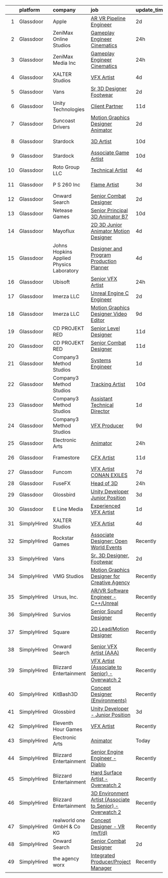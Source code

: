 

|    | platform    | company                                  | job                                                                                                                                                                                                                                                                                                                                                                                                                                                                                                                                                                                                                                                                                                                                                                                                                                                                                                                                                                                                                                                                                                                                                                                                                                                                                                                                                                                        | update_time   | location               |
|---:|:------------|:-----------------------------------------|:-------------------------------------------------------------------------------------------------------------------------------------------------------------------------------------------------------------------------------------------------------------------------------------------------------------------------------------------------------------------------------------------------------------------------------------------------------------------------------------------------------------------------------------------------------------------------------------------------------------------------------------------------------------------------------------------------------------------------------------------------------------------------------------------------------------------------------------------------------------------------------------------------------------------------------------------------------------------------------------------------------------------------------------------------------------------------------------------------------------------------------------------------------------------------------------------------------------------------------------------------------------------------------------------------------------------------------------------------------------------------------------------|:--------------|:-----------------------|
|  1 | Glassdoor   | Apple                                    | [AR VR Pipeline Engineer](https://www.glassdoor.com/partner/jobListing.htm?pos=103&ao=1110586&s=58&guid=000001824de60ab99cf5fc1c57aab82e&src=GD_JOB_AD&t=SR&vt=w&cs=1_36a59238&cb=1659164298413&jobListingId=1008034378499&cpc=3BA4CE39D5B5DEF5&jrtk=3-0-1g96uc2s8jrp6801-1g96uc2sm2gpu000-0cffdd0be085feff--6NYlbfkN0BvKrLyj5gPmtZO9T8euul8TCxuuKNOtzRJOomxnwSEodTz2Bc-sPZl1dBMH13w-jN6hrh9XSwbkvpD-JRuZY4SwAFmowryhv20W0ufhnxM5K6OWJ-i5BL9n2wmnJlXD-uDh2zdBkIW6vfd2hUBPCycBIOo98RSrZT_2dfW-xt4edXcDea4SnlWtSCWBrHzqO58stqvtRkfQco9fQflzy7WFzzp-a4ariW61WfgFF4apLJv8ixA5r0USMZqaiYqmHzAiQzfPlP69Gq1jRQfd20gyAnnsnhLyPtTWxP5zhkgEB8ecp_oTQqJl20K2Q4O0VvIf735JNc-O9UzB9H-koiBhOSSn6AjiIONiXC1T1EGKrV8XYx6V117_efZCXNx7JQLvNqpfV2OY6UUWSvT_9WLkL0zWyBgsz4BOmE_C_a64C1haWpe-aYmThowbgcu0ESTnXWtsmnLJAdU-Pkc51SoA0I719XVhqWohaGVSff7OheVH5skhhNNiENA6g4bDjnFayVKxGEQQs_Ta1cz8tizyksP2wlNEsoMjUSFH6pwaZ2_HAbWBblmkZDat4VwriO-K4TdS9LtSGwoZ1qxaCMt7ooqL1ADjUmCrAI6bsKAl8aLTHKWM8w6CUtNNdFr5g2pXwiUyyTqt5C4XkGSpfF2lc1xExjJegSM7FRzkyweFFceToG9mEb1-bsc5nClfdruhllayL8ujOJCbWDN1ktWsxZwdrA3y9oyab9JxeycW4vyOa5mJ9QIYVeLhog4sCkBSunEUwW2ttryaqaZtrt0_QicV0pUEHabm7fXmaj6V8m1AhJJcfzy8QiT8YXcOuWFSP9homMsRe6huVeMrlNcs8VJ7S031ss2HjmnPbBl-pcBHlpUUYIKjBAxh9KJ-li9h6xRONr29TwwDV2YbmRjHEUBjTpBa3P6WNt37Smw6SuR19aZcNIkRh5QaI7-8XQ%3D)                                                                | 2d            | Seattle, WA            |
|  2 | Glassdoor   | ZeniMax Online Studios                   | [Gameplay Engineer  Cinematics ](https://www.glassdoor.com/partner/jobListing.htm?pos=116&ao=1136043&s=58&guid=000001824de60ab99cf5fc1c57aab82e&src=GD_JOB_AD&t=SR&vt=w&cs=1_c45b748b&cb=1659164298416&jobListingId=1008037947558&jrtk=3-0-1g96uc2s8jrp6801-1g96uc2sm2gpu000-7c9514cae41bf8e4-)                                                                                                                                                                                                                                                                                                                                                                                                                                                                                                                                                                                                                                                                                                                                                                                                                                                                                                                                                                                                                                                                                            | 24h           | Hunt Valley, MD        |
|  3 | Glassdoor   | ZeniMax Media Inc                        | [Gameplay Engineer  Cinematics ](https://www.glassdoor.com/partner/jobListing.htm?pos=122&ao=1136043&s=58&guid=000001824de60ab99cf5fc1c57aab82e&src=GD_JOB_AD&t=SR&vt=w&cs=1_7c5d917d&cb=1659164298417&jobListingId=1008038723551&jrtk=3-0-1g96uc2s8jrp6801-1g96uc2sm2gpu000-8a4b5bfe868cb3eb-)                                                                                                                                                                                                                                                                                                                                                                                                                                                                                                                                                                                                                                                                                                                                                                                                                                                                                                                                                                                                                                                                                            | 24h           | Hunt Valley, MD        |
|  4 | Glassdoor   | XALTER Studios                           | [VFX Artist](https://www.glassdoor.com/partner/jobListing.htm?pos=101&ao=1110586&s=58&guid=000001824de60ab99cf5fc1c57aab82e&src=GD_JOB_AD&t=SR&vt=w&ea=1&cs=1_45681986&cb=1659164298413&jobListingId=1008028582747&cpc=C3517E2410EFB392&jrtk=3-0-1g96uc2s8jrp6801-1g96uc2sm2gpu000-65c60b1879ed1768--6NYlbfkN0DeyJ4CP5CzwT7broxeUwKBt3co1QwKwWitRQqJu2WRZ6s6C6AOjZP1EDv2OQ5E8bPy3u2kOkbtMAp8liJD5JgziuvMPebSsLc4Kbchd1aemfkyXWHNMXzZms84LyIaeZac88kyqMZJkEs4R0YKbO6lV5ZzkFzGHD4kJniGIq0yWlnnjacLK2tMvgOTxvS5hg-MztA50zwPF6MVVB0hH_yB57YE-gEDeSl93C7Ba9jFe2C1QSlso77dnV0ZWU8HGRDt2RLXULTy_vxT7H3hrnGofcrvXtT9EMCZbVE-i2BcjB02YxdGjmL9MzY0Alj62BEWl8f6GUGTOIrSckWpxwBxEiTegSeEj8D0B7-M8oGQEK-v5ukd4o_gQgUrSf-pTgHTYyCl2_Dzr-N8c3y9iW0Z41lzypHc7ihm9v1GbKkEFEJUsK3Cuj8_3OoiVHlGtSmRfs-V_A5EvzP6rp2QagwEC5fBiim-4rgW238kCr8lCTFR1R_SQM14)                                                                                                                                                                                                                                                                                                                                                                                                                                                                                                                                                      | 4d            | Tulsa, OK              |
|  5 | Glassdoor   | Vans                                     | [Sr  3D Designer  Footwear](https://www.glassdoor.com/partner/jobListing.htm?pos=108&ao=1136043&s=58&guid=000001824de60ab99cf5fc1c57aab82e&src=GD_JOB_AD&t=SR&vt=w&cs=1_09417bdd&cb=1659164298415&jobListingId=1008033413112&jrtk=3-0-1g96uc2s8jrp6801-1g96uc2sm2gpu000-2e984e37d9865503-)                                                                                                                                                                                                                                                                                                                                                                                                                                                                                                                                                                                                                                                                                                                                                                                                                                                                                                                                                                                                                                                                                                 | 2d            | Costa Mesa, CA         |
|  6 | Glassdoor   | Unity Technologies                       | [Client Partner](https://www.glassdoor.com/partner/jobListing.htm?pos=121&ao=1136043&s=58&guid=000001824de60ab99cf5fc1c57aab82e&src=GD_JOB_AD&t=SR&vt=w&cs=1_3b3dd665&cb=1659164298417&jobListingId=1008012584446&jrtk=3-0-1g96uc2s8jrp6801-1g96uc2sm2gpu000-95af4f754fea7388-)                                                                                                                                                                                                                                                                                                                                                                                                                                                                                                                                                                                                                                                                                                                                                                                                                                                                                                                                                                                                                                                                                                            | 11d           | Bellevue, WA           |
|  7 | Glassdoor   | Suncoast Drivers                         | [Motion Graphics Designer   Animator](https://www.glassdoor.com/partner/jobListing.htm?pos=109&ao=1136043&s=58&guid=000001824de60ab99cf5fc1c57aab82e&src=GD_JOB_AD&t=SR&vt=w&ea=1&cs=1_fb25077f&cb=1659164298415&jobListingId=1008033652007&jrtk=3-0-1g96uc2s8jrp6801-1g96uc2sm2gpu000-9095d2aac5e5cab3-)                                                                                                                                                                                                                                                                                                                                                                                                                                                                                                                                                                                                                                                                                                                                                                                                                                                                                                                                                                                                                                                                                  | 2d            | Tampa, FL              |
|  8 | Glassdoor   | Stardock                                 | [3D Artist](https://www.glassdoor.com/partner/jobListing.htm?pos=124&ao=1136043&s=58&guid=000001824de60ab99cf5fc1c57aab82e&src=GD_JOB_AD&t=SR&vt=w&ea=1&cs=1_b9334c6f&cb=1659164298417&jobListingId=1008016020388&jrtk=3-0-1g96uc2s8jrp6801-1g96uc2sm2gpu000-7b8afdbd058936ae-)                                                                                                                                                                                                                                                                                                                                                                                                                                                                                                                                                                                                                                                                                                                                                                                                                                                                                                                                                                                                                                                                                                            | 10d           | Plymouth, MI           |
|  9 | Glassdoor   | Stardock                                 | [Associate Game Artist](https://www.glassdoor.com/partner/jobListing.htm?pos=117&ao=1136043&s=58&guid=000001824de60ab99cf5fc1c57aab82e&src=GD_JOB_AD&t=SR&vt=w&ea=1&cs=1_1e6e4572&cb=1659164298416&jobListingId=1008016020382&jrtk=3-0-1g96uc2s8jrp6801-1g96uc2sm2gpu000-9b1f705e5de7e622-)                                                                                                                                                                                                                                                                                                                                                                                                                                                                                                                                                                                                                                                                                                                                                                                                                                                                                                                                                                                                                                                                                                | 10d           | Plymouth, MI           |
| 10 | Glassdoor   | Roto Group LLC                           | [Technical Artist](https://www.glassdoor.com/partner/jobListing.htm?pos=120&ao=1136043&s=58&guid=000001824de60ab99cf5fc1c57aab82e&src=GD_JOB_AD&t=SR&vt=w&ea=1&cs=1_122ca4a5&cb=1659164298417&jobListingId=1008027050373&jrtk=3-0-1g96uc2s8jrp6801-1g96uc2sm2gpu000-ecf8ebb9ecf5a53c-)                                                                                                                                                                                                                                                                                                                                                                                                                                                                                                                                                                                                                                                                                                                                                                                                                                                                                                                                                                                                                                                                                                     | 4d            | Columbus, OH           |
| 11 | Glassdoor   | P S  260  Inc                            | [Flame Artist](https://www.glassdoor.com/partner/jobListing.htm?pos=115&ao=1136043&s=58&guid=000001824de60ab99cf5fc1c57aab82e&src=GD_JOB_AD&t=SR&vt=w&ea=1&cs=1_09697060&cb=1659164298416&jobListingId=1008031079309&jrtk=3-0-1g96uc2s8jrp6801-1g96uc2sm2gpu000-62393b8888e20866-)                                                                                                                                                                                                                                                                                                                                                                                                                                                                                                                                                                                                                                                                                                                                                                                                                                                                                                                                                                                                                                                                                                         | 3d            | New York, NY           |
| 12 | Glassdoor   | Onward Search                            | [Senior Combat Designer](https://www.glassdoor.com/partner/jobListing.htm?pos=102&ao=1110586&s=58&guid=000001824de60ab99cf5fc1c57aab82e&src=GD_JOB_AD&t=SR&vt=w&cs=1_c24f8a3b&cb=1659164298413&jobListingId=1008033843533&cpc=7E69D0A57279CD4B&jrtk=3-0-1g96uc2s8jrp6801-1g96uc2sm2gpu000-c065165f82932d61--6NYlbfkN0B7YoEZZ2QAGDyEGGmBPAUWSHc1Mt3sMCn9FehKcWA3w1hdwjpEweHGJ9uPpOtWDZrcr3WMkPCsNtVa_73cR4mbQ7Ri-11dDoGEIeCkiwv5ECVBQEPaxd3VAi7eRimS63oUAhr6WGtYEjzuZipBpxercKOZBg_HjMq0RmQ80gvEuf6dAEg0rhfP1sfeNIofFaGA84xDZS7lNYh_HBmhHaq0ooYEFHsrHqf3S8HWXeUocRpxqgexo0TrhUNfN0gfu4hbay0_MRK46htBHPB6FxfqLeuHoTk0NFoTrqYJJfB1cu8dWTT41CoFBzMxjF9Feq1MSm4B1VktxDHIMM5V9gt_1MqT4XWhq7oRzjH3uwKgS1lZYlYC6rMuqHPzHNWt20CEzOVN-zXw6jLBrcMGhWf2a9j3KZxwNbnnuZ-70raQl4bW6AdsJm59Xue1qdabIzmJ8wrMFOTFwYFskLNdW_wve-j9A9HrvEU7RNsKgKLP0aVrxKO0SfiUczP5jmg0Uxze8P5fawsaC_kmRdLs4Jv-eKMZ1POzEkNA9bMz3hs0evGSh0Fkg5hCIXEde_vIASKGWijsFCn4cPbSm_CGyuaylEhVI1_xuMj4oGo1FkT_pVM0HaMaBs87jN_rvCun2Bz9zfm2qrmXrdPAl_Idda2aYFPzDETjGYZyyjRvdeF2Ukziqviu89kVjHu7y4cKgfDcaAsWZKBgG4lBpA6ZT3onJVdLJ85lJcjO9fGF6-640JlTtqD2BsH34Wp3--mgKWlPAoMhU7rYc9-E-FjxwEiOLUvagv0sIaaMsmCyRO5_IjeVi4lFty348T2MjMQGK24IPelU9R4TQG6jXpg7T15TEs3lkZ-gmd3ye9-xEt186c79hSl7ZeUSvGdr2IVwzpx4U14kRXgJcgdq4JL_7JjwoAI1JBys7PN2f807yxGn3RNyOtJZ6Y2nsVukdw7qkkQKNzfylgrPR6WILh2nhY6sRU6DslCg_0YE0Jm82cgnY6bTuTz5p2jGlZJiEztDnyM%3D) | 2d            | Waltham, MA            |
| 13 | Glassdoor   | Netease Games                            | [Senior   Principal 3D Animator  B7 ](https://www.glassdoor.com/partner/jobListing.htm?pos=127&ao=1136043&s=58&guid=000001824de60ab99cf5fc1c57aab82e&src=GD_JOB_AD&t=SR&vt=w&ea=1&cs=1_a6b80e6d&cb=1659164298440&jobListingId=1008014864247&jrtk=3-0-1g96uc2s8jrp6801-1g96uc2sm2gpu000-9d8f3e71dd8e24b0-)                                                                                                                                                                                                                                                                                                                                                                                                                                                                                                                                                                                                                                                                                                                                                                                                                                                                                                                                                                                                                                                                                  | 10d           | Remote                 |
| 14 | Glassdoor   | Mayoflux                                 | [2D 3D Junior Animator Motion Designer](https://www.glassdoor.com/partner/jobListing.htm?pos=104&ao=1136043&s=58&guid=000001824de60ab99cf5fc1c57aab82e&src=GD_JOB_AD&t=SR&vt=w&ea=1&cs=1_8a1e649a&cb=1659164298413&jobListingId=1008027696740&jrtk=3-0-1g96uc2s8jrp6801-1g96uc2sm2gpu000-fbbeab5b9142042d-)                                                                                                                                                                                                                                                                                                                                                                                                                                                                                                                                                                                                                                                                                                                                                                                                                                                                                                                                                                                                                                                                                | 4d            | Venetia, PA            |
| 15 | Glassdoor   | Johns Hopkins Applied Physics Laboratory | [Designer and Program Production Planner](https://www.glassdoor.com/partner/jobListing.htm?pos=106&ao=1136043&s=58&guid=000001824de60ab99cf5fc1c57aab82e&src=GD_JOB_AD&t=SR&vt=w&cs=1_a6a6ea36&cb=1659164298414&jobListingId=1008029005606&jrtk=3-0-1g96uc2s8jrp6801-1g96uc2sm2gpu000-d1d90a7fb89c6da2-)                                                                                                                                                                                                                                                                                                                                                                                                                                                                                                                                                                                                                                                                                                                                                                                                                                                                                                                                                                                                                                                                                   | 4d            | Laurel, MD             |
| 16 | Glassdoor   | Ubisoft                                  | [Senior VFX Artist](https://www.glassdoor.com/partner/jobListing.htm?pos=114&ao=1136043&s=58&guid=000001824de60ab99cf5fc1c57aab82e&src=GD_JOB_AD&t=SR&vt=w&cs=1_478a13a4&cb=1659164298416&jobListingId=1008039075552&jrtk=3-0-1g96uc2s8jrp6801-1g96uc2sm2gpu000-5b601b77a4d61750-)                                                                                                                                                                                                                                                                                                                                                                                                                                                                                                                                                                                                                                                                                                                                                                                                                                                                                                                                                                                                                                                                                                         | 24h           | Cary, NC               |
| 17 | Glassdoor   | Imerza  LLC                              | [Unreal Engine   C   Engineer](https://www.glassdoor.com/partner/jobListing.htm?pos=126&ao=1136043&s=58&guid=000001824de60ab99cf5fc1c57aab82e&src=GD_JOB_AD&t=SR&vt=w&ea=1&cs=1_b6a629a8&cb=1659164298440&jobListingId=1008032386668&jrtk=3-0-1g96uc2s8jrp6801-1g96uc2sm2gpu000-4ce55a8621c57a9b-)                                                                                                                                                                                                                                                                                                                                                                                                                                                                                                                                                                                                                                                                                                                                                                                                                                                                                                                                                                                                                                                                                         | 2d            | Remote                 |
| 18 | Glassdoor   | Imerza  LLC                              | [Motion Graphics Designer Video Editor](https://www.glassdoor.com/partner/jobListing.htm?pos=125&ao=1136043&s=58&guid=000001824de60ab99cf5fc1c57aab82e&src=GD_JOB_AD&t=SR&vt=w&ea=1&cs=1_fb2de326&cb=1659164298439&jobListingId=1008017006379&jrtk=3-0-1g96uc2s8jrp6801-1g96uc2sm2gpu000-0defdf3ccda001a4-)                                                                                                                                                                                                                                                                                                                                                                                                                                                                                                                                                                                                                                                                                                                                                                                                                                                                                                                                                                                                                                                                                | 9d            | Sarasota, FL           |
| 19 | Glassdoor   | CD PROJEKT RED                           | [Senior Level Designer](https://www.glassdoor.com/partner/jobListing.htm?pos=113&ao=1136043&s=58&guid=000001824de60ab99cf5fc1c57aab82e&src=GD_JOB_AD&t=SR&vt=w&ea=1&cs=1_f4677852&cb=1659164298416&jobListingId=1008013433162&jrtk=3-0-1g96uc2s8jrp6801-1g96uc2sm2gpu000-4c9a8438ff845ca6-)                                                                                                                                                                                                                                                                                                                                                                                                                                                                                                                                                                                                                                                                                                                                                                                                                                                                                                                                                                                                                                                                                                | 11d           | Boston, MA             |
| 20 | Glassdoor   | CD PROJEKT RED                           | [Senior Combat Designer](https://www.glassdoor.com/partner/jobListing.htm?pos=118&ao=1136043&s=58&guid=000001824de60ab99cf5fc1c57aab82e&src=GD_JOB_AD&t=SR&vt=w&ea=1&cs=1_7e363c95&cb=1659164298416&jobListingId=1008013433186&jrtk=3-0-1g96uc2s8jrp6801-1g96uc2sm2gpu000-667d2b494220c379-)                                                                                                                                                                                                                                                                                                                                                                                                                                                                                                                                                                                                                                                                                                                                                                                                                                                                                                                                                                                                                                                                                               | 11d           | Boston, MA             |
| 21 | Glassdoor   | Company3 Method Studios                  | [Systems Engineer](https://www.glassdoor.com/partner/jobListing.htm?pos=123&ao=1136043&s=58&guid=000001824de60ab99cf5fc1c57aab82e&src=GD_JOB_AD&t=SR&vt=w&ea=1&cs=1_fa7bf4b5&cb=1659164298417&jobListingId=1008036068525&jrtk=3-0-1g96uc2s8jrp6801-1g96uc2sm2gpu000-c204fbb5e0d090ec-)                                                                                                                                                                                                                                                                                                                                                                                                                                                                                                                                                                                                                                                                                                                                                                                                                                                                                                                                                                                                                                                                                                     | 1d            | Hollywood, CA          |
| 22 | Glassdoor   | Company3 Method Studios                  | [Tracking Artist](https://www.glassdoor.com/partner/jobListing.htm?pos=128&ao=1136043&s=58&guid=000001824de60ab99cf5fc1c57aab82e&src=GD_JOB_AD&t=SR&vt=w&ea=1&cs=1_4ba03065&cb=1659164298440&jobListingId=1008016145902&jrtk=3-0-1g96uc2s8jrp6801-1g96uc2sm2gpu000-0972021a03841819-)                                                                                                                                                                                                                                                                                                                                                                                                                                                                                                                                                                                                                                                                                                                                                                                                                                                                                                                                                                                                                                                                                                      | 10d           | Santa Monica, CA       |
| 23 | Glassdoor   | Company3 Method Studios                  | [Assistant Technical Director](https://www.glassdoor.com/partner/jobListing.htm?pos=111&ao=1136043&s=58&guid=000001824de60ab99cf5fc1c57aab82e&src=GD_JOB_AD&t=SR&vt=w&ea=1&cs=1_2c82bc35&cb=1659164298415&jobListingId=1008036068526&jrtk=3-0-1g96uc2s8jrp6801-1g96uc2sm2gpu000-156e7cf2c2457545-)                                                                                                                                                                                                                                                                                                                                                                                                                                                                                                                                                                                                                                                                                                                                                                                                                                                                                                                                                                                                                                                                                         | 1d            | New York, NY           |
| 24 | Glassdoor   | Company3 Method Studios                  | [VFX Producer](https://www.glassdoor.com/partner/jobListing.htm?pos=105&ao=1136043&s=58&guid=000001824de60ab99cf5fc1c57aab82e&src=GD_JOB_AD&t=SR&vt=w&ea=1&cs=1_682755c1&cb=1659164298414&jobListingId=1008018247511&jrtk=3-0-1g96uc2s8jrp6801-1g96uc2sm2gpu000-5dd0809045cd216f-)                                                                                                                                                                                                                                                                                                                                                                                                                                                                                                                                                                                                                                                                                                                                                                                                                                                                                                                                                                                                                                                                                                         | 9d            | New York, NY           |
| 25 | Glassdoor   | Electronic Arts                          | [Animator](https://www.glassdoor.com/partner/jobListing.htm?pos=129&ao=1136043&s=58&guid=000001824de60ab99cf5fc1c57aab82e&src=GD_JOB_AD&t=SR&vt=w&cs=1_ff94efed&cb=1659164298440&jobListingId=1008038505981&jrtk=3-0-1g96uc2s8jrp6801-1g96uc2sm2gpu000-e4b19a2db7f5fe5e-)                                                                                                                                                                                                                                                                                                                                                                                                                                                                                                                                                                                                                                                                                                                                                                                                                                                                                                                                                                                                                                                                                                                  | 24h           | Orlando, FL            |
| 26 | Glassdoor   | Framestore                               | [CFX Artist](https://www.glassdoor.com/partner/jobListing.htm?pos=112&ao=1136043&s=58&guid=000001824de60ab99cf5fc1c57aab82e&src=GD_JOB_AD&t=SR&vt=w&ea=1&cs=1_c9bc1ea6&cb=1659164298416&jobListingId=1008012128322&jrtk=3-0-1g96uc2s8jrp6801-1g96uc2sm2gpu000-23902078b8c922d9-)                                                                                                                                                                                                                                                                                                                                                                                                                                                                                                                                                                                                                                                                                                                                                                                                                                                                                                                                                                                                                                                                                                           | 11d           | New York, NY           |
| 27 | Glassdoor   | Funcom                                   | [VFX Artist   CONAN EXILES](https://www.glassdoor.com/partner/jobListing.htm?pos=110&ao=1136043&s=58&guid=000001824de60ab99cf5fc1c57aab82e&src=GD_JOB_AD&t=SR&vt=w&cs=1_6bbbd092&cb=1659164298415&jobListingId=1008023569697&jrtk=3-0-1g96uc2s8jrp6801-1g96uc2sm2gpu000-48cc5cec5d8b22dd-)                                                                                                                                                                                                                                                                                                                                                                                                                                                                                                                                                                                                                                                                                                                                                                                                                                                                                                                                                                                                                                                                                                 | 7d            | Durham, NC             |
| 28 | Glassdoor   | FuseFX                                   | [Head of 3D](https://www.glassdoor.com/partner/jobListing.htm?pos=119&ao=1136043&s=58&guid=000001824de60ab99cf5fc1c57aab82e&src=GD_JOB_AD&t=SR&vt=w&cs=1_0312260c&cb=1659164298416&jobListingId=1008038351861&jrtk=3-0-1g96uc2s8jrp6801-1g96uc2sm2gpu000-537f8616a6e042b3-)                                                                                                                                                                                                                                                                                                                                                                                                                                                                                                                                                                                                                                                                                                                                                                                                                                                                                                                                                                                                                                                                                                                | 24h           | Atlanta, GA            |
| 29 | Glassdoor   | Glossbird                                | [Unity Developer   Junior Position](https://www.glassdoor.com/partner/jobListing.htm?pos=107&ao=1136043&s=58&guid=000001824de60ab99cf5fc1c57aab82e&src=GD_JOB_AD&t=SR&vt=w&ea=1&cs=1_ad392aa1&cb=1659164298414&jobListingId=1008029944967&jrtk=3-0-1g96uc2s8jrp6801-1g96uc2sm2gpu000-151576934f07d12e-)                                                                                                                                                                                                                                                                                                                                                                                                                                                                                                                                                                                                                                                                                                                                                                                                                                                                                                                                                                                                                                                                                    | 3d            | Remote                 |
| 30 | Glassdoor   | E Line Media                             | [Experienced VFX Artist](https://www.glassdoor.com/partner/jobListing.htm?pos=130&ao=1136043&s=58&guid=000001824de60ab99cf5fc1c57aab82e&src=GD_JOB_AD&t=SR&vt=w&ea=1&cs=1_8e59b705&cb=1659164298440&jobListingId=1008035034236&jrtk=3-0-1g96uc2s8jrp6801-1g96uc2sm2gpu000-fbe6a8b49f942c01-)                                                                                                                                                                                                                                                                                                                                                                                                                                                                                                                                                                                                                                                                                                                                                                                                                                                                                                                                                                                                                                                                                               | 1d            | Phoenix, AZ            |
| 31 | SimplyHired | XALTER Studios                           | [VFX Artist](https://www.simplyhired.com/job/X_Rvkk7oaGGyZI7EJU4YxGCxTeQaYR5CKZGFTLQRo2c4XDQRW5VUoQ?q=vfx+designer)                                                                                                                                                                                                                                                                                                                                                                                                                                                                                                                                                                                                                                                                                                                                                                                                                                                                                                                                                                                                                                                                                                                                                                                                                                                                        | 4d            | Tulsa, OK              |
| 32 | SimplyHired | Rockstar Games                           | [Associate Designer: Open World Events](https://www.simplyhired.com/job/vdV8vlT3gviLv2JCIKjxS72bf-KmVFeMRA0oYSRtEaTI4YyrugfY7Q?q=vfx+designer)                                                                                                                                                                                                                                                                                                                                                                                                                                                                                                                                                                                                                                                                                                                                                                                                                                                                                                                                                                                                                                                                                                                                                                                                                                             | Recently      | Carlsbad, CA           |
| 33 | SimplyHired | Vans                                     | [Sr. 3D Designer, Footwear](https://www.simplyhired.com/job/cmEvvl_6755BG5BM02v_N7Zyyeacmt2cx93Jh12f7K_yn9y257W7kg?q=vfx+designer)                                                                                                                                                                                                                                                                                                                                                                                                                                                                                                                                                                                                                                                                                                                                                                                                                                                                                                                                                                                                                                                                                                                                                                                                                                                         | 2d            | Costa Mesa, CA         |
| 34 | SimplyHired | VMG Studios                              | [Motion Graphics Designer for Creative Agency](https://www.simplyhired.com/job/RgUgIsJDANfFHoHXvYmis4dg3u0Z1SS3dFVhLpxDhX0xb2PbIYIc6g?q=vfx+designer)                                                                                                                                                                                                                                                                                                                                                                                                                                                                                                                                                                                                                                                                                                                                                                                                                                                                                                                                                                                                                                                                                                                                                                                                                                      | Recently      | Bellevue, WA           |
| 35 | SimplyHired | Ursus, Inc.                              | [AR/VR Software Engineer - C++/Unreal](https://www.simplyhired.com/job/zPo7WbTyixK9rcPoCVu-e4pkDgo-aY33ALIdcCxSowOIRhICTCU6Sg?q=vfx+designer)                                                                                                                                                                                                                                                                                                                                                                                                                                                                                                                                                                                                                                                                                                                                                                                                                                                                                                                                                                                                                                                                                                                                                                                                                                              | Recently      | Redmond, WA            |
| 36 | SimplyHired | Survios                                  | [Senior Sound Designer](https://www.simplyhired.com/job/NxLskVbDEEyz5rnquKV8u-TjGXCUcoOZNYsPIwioZokaph1sHuJM7w?q=vfx+designer)                                                                                                                                                                                                                                                                                                                                                                                                                                                                                                                                                                                                                                                                                                                                                                                                                                                                                                                                                                                                                                                                                                                                                                                                                                                             | Recently      | Marina del Rey, CA     |
| 37 | SimplyHired | Square                                   | [2D Lead/Motion Designer](https://www.simplyhired.com/job/ztjlyFcA_XmDBLnveLMQE_MI_fLpy7XulAD2YbnOnO68ECJTQpqrQA?q=vfx+designer)                                                                                                                                                                                                                                                                                                                                                                                                                                                                                                                                                                                                                                                                                                                                                                                                                                                                                                                                                                                                                                                                                                                                                                                                                                                           | Recently      | Los Angeles, CA        |
| 38 | SimplyHired | Onward Search                            | [Senior VFX Artist (AAA)](https://www.simplyhired.com/job/p9YQe2LV_ZQ3GtzWpOQzlJKVoc-crSe2HvJqZVaZQ0I8vBiwOPhJBw?q=vfx+designer)                                                                                                                                                                                                                                                                                                                                                                                                                                                                                                                                                                                                                                                                                                                                                                                                                                                                                                                                                                                                                                                                                                                                                                                                                                                           | Recently      | San Ramon, CA          |
| 39 | SimplyHired | Blizzard Entertainment                   | [VFX Artist (Associate to Senior) - Overwatch 2](https://www.simplyhired.com/job/2d70J5UkkZ2YmvlvJfcaEqf0vVFEZwLt57euRMmQlk3Afx_2Q_gYzw?q=vfx+designer)                                                                                                                                                                                                                                                                                                                                                                                                                                                                                                                                                                                                                                                                                                                                                                                                                                                                                                                                                                                                                                                                                                                                                                                                                                    | Recently      | Irvine, CA             |
| 40 | SimplyHired | KitBash3D                                | [Concept Designer (Environments)](https://www.simplyhired.com/job/6RK58V9QRNPhm7KMuxGYlhUBdJx4j-xn111ezuam7_hRD9iRlS-KQQ?q=vfx+designer)                                                                                                                                                                                                                                                                                                                                                                                                                                                                                                                                                                                                                                                                                                                                                                                                                                                                                                                                                                                                                                                                                                                                                                                                                                                   | Recently      | Remote                 |
| 41 | SimplyHired | Glossbird                                | [Unity Developer - Junior Position](https://www.simplyhired.com/job/AIinGXjRehdbXHIdhgOF2CKZ7KaoNx0Oed2KBM-w9Nr0zCc7l-5VhQ?q=vfx+designer)                                                                                                                                                                                                                                                                                                                                                                                                                                                                                                                                                                                                                                                                                                                                                                                                                                                                                                                                                                                                                                                                                                                                                                                                                                                 | 3d            | Remote                 |
| 42 | SimplyHired | Eleventh Hour Games                      | [VFX Artist](https://www.simplyhired.com/job/3sdaYwWKD4dsxuNf9XEopFIcFV_qdIfZd8iEabwYnAVQ6J6zbwj9vQ?q=vfx+designer)                                                                                                                                                                                                                                                                                                                                                                                                                                                                                                                                                                                                                                                                                                                                                                                                                                                                                                                                                                                                                                                                                                                                                                                                                                                                        | Recently      | Remote                 |
| 43 | SimplyHired | Electronic Arts                          | [Animator](https://www.simplyhired.com/job/Sv4J4jhMlv3yr73aY2mdhaCDWGgQJZiKvBFnTCZDXiWmRx5dZJzRZA?q=vfx+designer)                                                                                                                                                                                                                                                                                                                                                                                                                                                                                                                                                                                                                                                                                                                                                                                                                                                                                                                                                                                                                                                                                                                                                                                                                                                                          | Today         | Orlando, FL            |
| 44 | SimplyHired | Blizzard Entertainment                   | [Senior Engine Engineer - Diablo](https://www.simplyhired.com/job/tMmtCyDUxHf8JJJ5bCNONOHibfhTpYdY-nwQ76oeAkm7OrfyZhRqFg?q=vfx+designer)                                                                                                                                                                                                                                                                                                                                                                                                                                                                                                                                                                                                                                                                                                                                                                                                                                                                                                                                                                                                                                                                                                                                                                                                                                                   | Recently      | Irvine, CA             |
| 45 | SimplyHired | Blizzard Entertainment                   | [Hard Surface Artist - Overwatch 2](https://www.simplyhired.com/job/6UbuxcizWm0FGl0VWvCtYyHq-2-jjcWZ_YsxRvD4XaS9M8_zOx_FMA?q=vfx+designer)                                                                                                                                                                                                                                                                                                                                                                                                                                                                                                                                                                                                                                                                                                                                                                                                                                                                                                                                                                                                                                                                                                                                                                                                                                                 | Recently      | Irvine, CA             |
| 46 | SimplyHired | Blizzard Entertainment                   | [3D Environment Artist (Associate to Senior) - Overwatch 2](https://www.simplyhired.com/job/pw88DtF0EULjjFMy83MMr_Hg0HBZII6DCgYGL9C12joglMD-Z-Xwnw?q=vfx+designer)                                                                                                                                                                                                                                                                                                                                                                                                                                                                                                                                                                                                                                                                                                                                                                                                                                                                                                                                                                                                                                                                                                                                                                                                                         | Recently      | Irvine, CA             |
| 47 | SimplyHired | realworld one GmbH & Co KG               | [Concept Designer - VR (m/f/d)](https://www.simplyhired.com/job/9M9B0HjzlxbnEWwSs63j38J2jv4QAGwRz17kgQnuQPJjtHPVVTunxA?q=vfx+designer)                                                                                                                                                                                                                                                                                                                                                                                                                                                                                                                                                                                                                                                                                                                                                                                                                                                                                                                                                                                                                                                                                                                                                                                                                                                     | Recently      | Remote                 |
| 48 | SimplyHired | Onward Search                            | [Senior Combat Designer](https://www.simplyhired.com/job/5PMx-aQvFxEmVzt1M8wiFXwgCNpqodIKmcn4ipBhSONPrum_2LMBoQ?q=vfx+designer)                                                                                                                                                                                                                                                                                                                                                                                                                                                                                                                                                                                                                                                                                                                                                                                                                                                                                                                                                                                                                                                                                                                                                                                                                                                            | 2d            | Waltham, MA            |
| 49 | SimplyHired | the agency worx                          | [Integrated Producer/Project Manager](https://www.simplyhired.com/job/rVYdgbxCJSHZs5IgtW-7mt1CC9udnVwpTAZANyxJ709ZoeOn2cPOMg?q=vfx+designer)                                                                                                                                                                                                                                                                                                                                                                                                                                                                                                                                                                                                                                                                                                                                                                                                                                                                                                                                                                                                                                                                                                                                                                                                                                               | Recently      | Township of Warren, NJ |